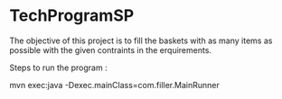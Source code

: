 # TechProgramSP

The objective of this project is to fill the baskets with as many items as possible with the given contraints in the erquirements.

Steps to run the program :

mvn exec:java -Dexec.mainClass=com.filler.MainRunner
